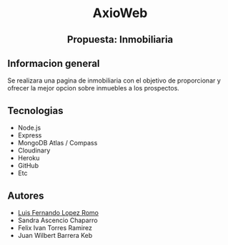 <p align="center">
  <h1 align="center">AxioWeb</h1>
  <h2 align="center">Propuesta: Inmobiliaria</h2>
</p>

## Informacion general
Se realizara una pagina de inmobiliaria con el objetivo de proporcionar y ofrecer la mejor opcion sobre inmuebles a los prospectos.
	
## Tecnologias
* Node.js
* Express
* MongoDB Atlas / Compass
* Cloudinary
* Heroku
* GitHub
* Etc

## Autores
* [Luis Fernando Lopez Romo](https://github.com/Romo43)
* Sandra Ascencio Chaparro
* Felix Ivan Torres Ramirez
* Juan Wilbert Barrera Keb
